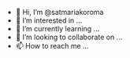 - 👋 Hi, I’m @satmariakoroma
- 👀 I’m interested in ...
- 🌱 I’m currently learning ...
- 💞️ I’m looking to collaborate on ...
- 📫 How to reach me ...

<!---
satmariakoroma/satmariakoroma is a ✨ special ✨ repository because its `README.md` (this file) appears on your GitHub profile.
You can click the Preview link to take a look at your changes.
--->
